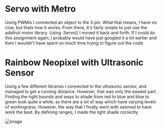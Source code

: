 # Servo with Metro
Using PWMio I connected an object to the 3 pin. What that means, I have no clue, but thats how it works. From there, it's fairly simple to just use the adafruit motor library. Using .Servo() I moved it back and forth. If I could do this assignment again, I probably would have just googled it a lot earlier and then I wouldn't have spent so much time trying to figure out the code.
# Rainbow Neopixel with Ultrasonic Sensor
Using a few different libraries I connected to the ultrasonic sensor, and managed to get a running distance. However, that was only the easiest part. Finding the right bounds and ways to shade from red to blue and blue to green took quite a while, as there are a lot of way which have varying levels of workingness. However, the way that I finally went with seemed to have work the best. By defining ranges, I made the light shade correctly.

![image](https://user-images.githubusercontent.com/113209502/191838876-68f85867-e71b-47e2-be9e-f625266aa56e.png)
